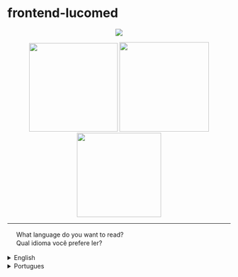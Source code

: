  # frontend-lucomed
 
<p align="center"><img src="https://user-images.githubusercontent.com/59120094/102135785-3a780680-3e37-11eb-9699-89333beda7e2.gif">
 </img>
</p> 
<p align="center">
 <img width="200px" src="https://user-images.githubusercontent.com/59120094/102145995-0278bf80-3e47-11eb-96db-35a9e1e5dfe3.jpg"></img>
 <img width="202px" src="https://user-images.githubusercontent.com/59120094/102146060-20debb00-3e47-11eb-8860-5b7f32663b91.jpg"></img>
 <img width="190px" src="https://user-images.githubusercontent.com/59120094/102146093-2b995000-3e47-11eb-88ca-2c88d1be8381.jpg"></img>
</p>
 
 ***
 
 <img width="16px" src="https://user-images.githubusercontent.com/59120094/102106902-e60d6080-3e0f-11eb-8528-ccc9c4fd3030.png"></img> What language do you want to read?
 <br>
 <img width="16px"  src="https://user-images.githubusercontent.com/59120094/102106566-80b96f80-3e0f-11eb-8fa3-5248a34b61e3.png"></img> Qual idioma você prefere ler?
 

<details>
<summary>English <img width="16px" src="https://user-images.githubusercontent.com/59120094/102106902-e60d6080-3e0f-11eb-8528-ccc9c4fd3030.png"></img> </summary>

## Introduction

This is a Front-end project of a homepage that may be used for medical services or hospitals. <br>
The name "Lucomed", it's fictional, was formed for the initials of the name of whom developed this website, the author Lucas Correia
<br>

[Demosntration](https://frontend-lucomed.vercel.app/)

## Install

for some features to work perfectly, it's recommended to use the "http-server", present as development on package.json

```
npm install
```
script start
```
npm start
```
<br>

## Components

seven components were used throughout the development of the page:

* Main banner, with action button on the right corner and a background image, on mobile version without image.

* Covid, one module that show current data about Covid in Brazil.

* Component with an image on the left and a text with button on the right

* Component with an imagem on the right and a text with button on the left

* Component with three cards on the center

* Remarketing stripe (button) reinforcing the main action click on the page, fixed in the end of the page.

* Footer

## Spec

The Spec was created on Figma it's available in the folder "content" on the project, with color pallet e text content.

## Other Resources

Covid component, collect data through "covid19 brazil api". To understand more details about implemetation and documentation of API click here

## Used library

* Bootstrap, grid. (CDN)
* Jquery. (CDN)


</details>

<details>
<summary>Portugues <img width="16px"  src="https://user-images.githubusercontent.com/59120094/102106566-80b96f80-3e0f-11eb-8fa3-5248a34b61e3.png"></img> </summary>

## Introdução

Este projeto é o front-end de uma homepage, pode ser usada para serviços hospitalares ou clinica medica.
<br>
O nome "Lucomed", é fictício, foi formado pelas as inicias do desenvolvedor de quem à produziu, o autor Lucas Correia.
<br>

<a href="https://frontend-lucomed.vercel.app/" target="_blank">veja a demonstração do projeto</a>

## Instalação

para que alguns recursos funcione perfeitamente, é recomendado a ultização do http-server, presente como devesenvolvimento no package.json.
```
npm install
```
script de inicialização
```
npm start
```
<br>

## Componentes

foi ultilizado sete componentes ao longo da pagina:

* Main Banner, com um botão de ação no canto direito e imagem ao fundo, na versão mobile sem imagem.

* Covid, um modulo que mostra dados atuais da covid no brasil.

* Módulo com imagem da esquerda e texto com botão na direita.

* Módulo com imagem da direita e texto com botão na esquerda.

* Módulo com três cards ao centro.

* Tarja(botão) de remarketing reforçando o clique de ação principal da pagina, fixa em baixo da pagina.

* Rodapé.

## Spec

A spec foi criada no figma e está disponivel na pasta "content" no projeto com a paleta de cores e conteudo textual.

## Bibliotecas usadas

* Bootstrap, foi ultilizada a grid. (CDN)
* Jquery. (CDN)

## Outros recursos

* Componente Covid, recebe dados através da API da "covid19 brazil api". <br>
Para entender mais detalhes sobre como implementar e documentação da API veja (neste repositório-"hiperlink").


</details>
